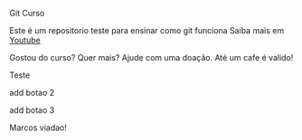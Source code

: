 Git Curso

Este é um repositorio teste para ensinar como git funciona
Saiba mais em [Youtube](www.youtube.com.br)


Gostou do curso? Quer mais? Ajude com uma doação. Até um cafe é valido!

Teste

add botao 2

add botao 3


Marcos viadao!